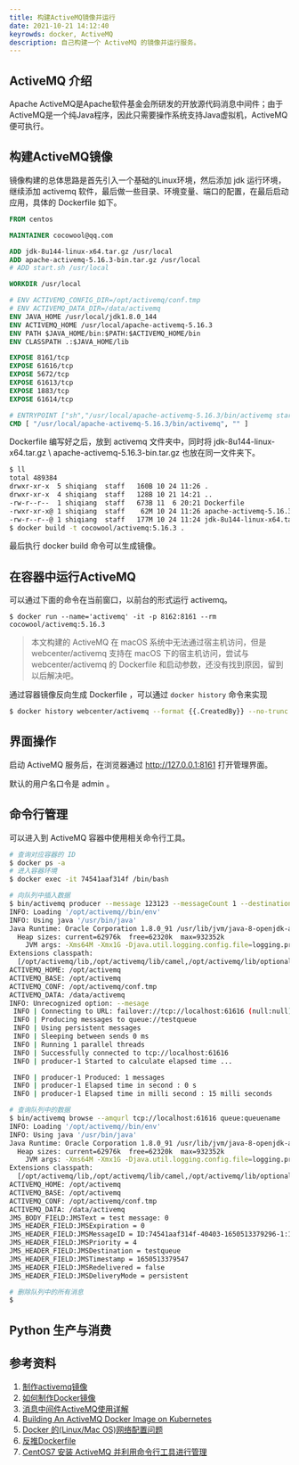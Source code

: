 ```yaml
---
title: 构建ActiveMQ镜像并运行
date: 2021-10-21 14:12:40
keyrowds: docker, ActiveMQ
description: 自己构建一个 ActiveMQ 的镜像并运行服务。
---
```


## ActiveMQ 介绍

Apache ActiveMQ是Apache软件基金会所研发的开放源代码消息中间件；由于ActiveMQ是一个纯Java程序，因此只需要操作系统支持Java虚拟机，ActiveMQ便可执行。

## 构建ActiveMQ镜像

镜像构建的总体思路是首先引入一个基础的Linux环境，然后添加 jdk 运行环境，继续添加 activemq 软件，最后做一些目录、环境变量、端口的配置，在最后启动应用，具体的 Dockerfile 如下。

```dockerfile
FROM centos

MAINTAINER cocowool@qq.com

ADD jdk-8u144-linux-x64.tar.gz /usr/local
ADD apache-activemq-5.16.3-bin.tar.gz /usr/local
# ADD start.sh /usr/local

WORKDIR /usr/local

# ENV ACTIVEMQ_CONFIG_DIR=/opt/activemq/conf.tmp
# ENV ACTIVEMQ_DATA_DIR=/data/activemq
ENV JAVA_HOME /usr/local/jdk1.8.0_144
ENV ACTIVEMQ_HOME /usr/local/apache-activemq-5.16.3
ENV PATH $JAVA_HOME/bin:$PATH:$ACTIVEMQ_HOME/bin
ENV CLASSPATH .:$JAVA_HOME/lib

EXPOSE 8161/tcp
EXPOSE 61616/tcp
EXPOSE 5672/tcp
EXPOSE 61613/tcp
EXPOSE 1883/tcp
EXPOSE 61614/tcp

# ENTRYPOINT ["sh","/usr/local/apache-activemq-5.16.3/bin/activemq start"]
CMD [ "/usr/local/apache-activemq-5.16.3/bin/activemq", "" ]
```

Dockerfile 编写好之后，放到 activemq 文件夹中，同时将 jdk-8u144-linux-x64.tar.gz \ apache-activemq-5.16.3-bin.tar.gz 也放在同一文件夹下。

```sh
$ ll
total 489384
drwxr-xr-x  5 shiqiang  staff   160B 10 24 11:26 .
drwxr-xr-x  4 shiqiang  staff   128B 10 21 14:21 ..
-rw-r--r--  1 shiqiang  staff   673B 11  6 20:21 Dockerfile
-rwxr-xr-x@ 1 shiqiang  staff    62M 10 24 11:26 apache-activemq-5.16.3-bin.tar.gz
-rw-r--r--@ 1 shiqiang  staff   177M 10 24 11:24 jdk-8u144-linux-x64.tar.gz
$ docker build -t cocowool/activemq:5.16.3 .
```

最后执行 docker build 命令可以生成镜像。

## 在容器中运行ActiveMQ

可以通过下面的命令在当前窗口，以前台的形式运行 activemq。

```
$ docker run --name='activemq' -it -p 8162:8161 --rm cocowool/activemq:5.16.3
```

> 本文构建的 ActiveMQ 在 macOS 系统中无法通过宿主机访问，但是 webcenter/activemq 支持在 macOS 下的宿主机访问，尝试与 webcenter/activemq 的 Dockerfile 和启动参数，还没有找到原因，留到以后解决吧。

通过容器镜像反向生成 Dockerfile ，可以通过 `docker history` 命令来实现

```sh
$ docker history webcenter/activemq --format {{.CreatedBy}} --no-trunc
```

## 界面操作

启动 ActiveMQ 服务后，在浏览器通过 http://127.0.0.1:8161 打开管理界面。

默认的用户名口令是 admin 。

## 命令行管理

可以进入到 ActiveMQ 容器中使用相关命令行工具。

```sh
# 查询对应容器的 ID
$ docker ps -a
# 进入容器环境
$ docker exec -it 74541aaf314f /bin/bash

# 向队列中插入数据
$ bin/activemq producer --message 123123 --messageCount 1 --destination queue://queuename
INFO: Loading '/opt/activemq//bin/env'
INFO: Using java '/usr/bin/java'
Java Runtime: Oracle Corporation 1.8.0_91 /usr/lib/jvm/java-8-openjdk-amd64/jre
  Heap sizes: current=62976k  free=62320k  max=932352k
    JVM args: -Xms64M -Xmx1G -Djava.util.logging.config.file=logging.properties -Djava.security.auth.login.config=/opt/activemq/conf.tmp/login.config -Dactivemq.classpath=/opt/activemq/conf.tmp:/opt/activemq//../lib/: -Dactivemq.home=/opt/activemq/ -Dactivemq.base=/opt/activemq/ -Dactivemq.conf=/opt/activemq/conf.tmp -Dactivemq.data=/data/activemq
Extensions classpath:
  [/opt/activemq/lib,/opt/activemq/lib/camel,/opt/activemq/lib/optional,/opt/activemq/lib/web,/opt/activemq/lib/extra]
ACTIVEMQ_HOME: /opt/activemq
ACTIVEMQ_BASE: /opt/activemq
ACTIVEMQ_CONF: /opt/activemq/conf.tmp
ACTIVEMQ_DATA: /data/activemq
INFO: Unrecognized option: --mesage
 INFO | Connecting to URL: failover://tcp://localhost:61616 (null:null)
 INFO | Producing messages to queue://testqueue
 INFO | Using persistent messages
 INFO | Sleeping between sends 0 ms
 INFO | Running 1 parallel threads
 INFO | Successfully connected to tcp://localhost:61616
 INFO | producer-1 Started to calculate elapsed time ...

 INFO | producer-1 Produced: 1 messages
 INFO | producer-1 Elapsed time in second : 0 s
 INFO | producer-1 Elapsed time in milli second : 15 milli seconds

# 查询队列中的数据
$ bin/activemq browse --amqurl tcp://localhost:61616 queue:queuename
INFO: Loading '/opt/activemq//bin/env'
INFO: Using java '/usr/bin/java'
Java Runtime: Oracle Corporation 1.8.0_91 /usr/lib/jvm/java-8-openjdk-amd64/jre
  Heap sizes: current=62976k  free=62320k  max=932352k
    JVM args: -Xms64M -Xmx1G -Djava.util.logging.config.file=logging.properties -Djava.security.auth.login.config=/opt/activemq/conf.tmp/login.config -Dactivemq.classpath=/opt/activemq/conf.tmp:/opt/activemq//../lib/: -Dactivemq.home=/opt/activemq/ -Dactivemq.base=/opt/activemq/ -Dactivemq.conf=/opt/activemq/conf.tmp -Dactivemq.data=/data/activemq
Extensions classpath:
  [/opt/activemq/lib,/opt/activemq/lib/camel,/opt/activemq/lib/optional,/opt/activemq/lib/web,/opt/activemq/lib/extra]
ACTIVEMQ_HOME: /opt/activemq
ACTIVEMQ_BASE: /opt/activemq
ACTIVEMQ_CONF: /opt/activemq/conf.tmp
ACTIVEMQ_DATA: /data/activemq
JMS_BODY_FIELD:JMSText = test message: 0
JMS_HEADER_FIELD:JMSExpiration = 0
JMS_HEADER_FIELD:JMSMessageID = ID:74541aaf314f-40403-1650513379296-1:1:1:1:1
JMS_HEADER_FIELD:JMSPriority = 4
JMS_HEADER_FIELD:JMSDestination = testqueue
JMS_HEADER_FIELD:JMSTimestamp = 1650513379547
JMS_HEADER_FIELD:JMSRedelivered = false
JMS_HEADER_FIELD:JMSDeliveryMode = persistent

# 删除队列中的所有消息
$ 
```



## Python 生产与消费





## 参考资料

1. [制作activemq镜像](https://blog.csdn.net/kq1983/article/details/102793679)
2. [如何制作Docker镜像](https://zhuanlan.zhihu.com/p/122380334)
3. [消息中间件ActiveMQ使用详解](https://www.cnblogs.com/yanfei1819/p/10615605.html)
4. [Building An ActiveMQ Docker Image on Kubernetes](https://dzone.com/articles/building-active-mq-docker-image-on-k8s)
5. [Docker 的(Linux/Mac OS)网络配置问题](https://yuanmomo.net/2019/06/13/docker-network/)
5. [反推Dockerfile](http://pointborn.com/article/2021/3/31/1327.html)
5. [CentOS7 安装 ActiveMQ 并利用命令行工具进行管理](https://blog.csdn.net/renxwhi/article/details/100116377)

